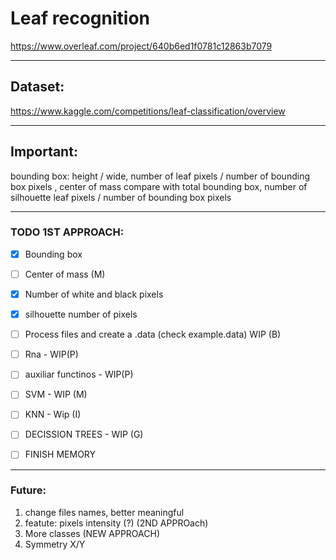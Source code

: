 
# Leaf recognition
https://www.overleaf.com/project/640b6ed1f0781c12863b7079
***
## Dataset:
https://www.kaggle.com/competitions/leaf-classification/overview
***
## Important:
bounding box: height / wide, 
number of leaf pixels / number of bounding box pixels ,
center of mass compare with total bounding box,
number of silhouette leaf pixels / number of bounding box pixels
***
### TODO 1ST APPROACH:
- [x] Bounding box 
- [ ] Center of mass (M)
- [x] Number of white and black pixels
- [x] silhouette number of pixels  
- [ ] Process files and create a .data (check example.data) WIP (B)
- [ ] Rna - WIP(P)
- [ ] auxiliar functinos - WIP(P)
- [ ] SVM - WIP (M)
- [ ] KNN - Wip (I)
- [ ] DECISSION TREES - WIP (G)

- [ ] FINISH MEMORY
***
### Future:
1. change files names, better meaningful 
2. featute: pixels intensity (?) (2ND APPROach)
3. More classes (NEW APPROACH)
4. Symmetry X/Y
